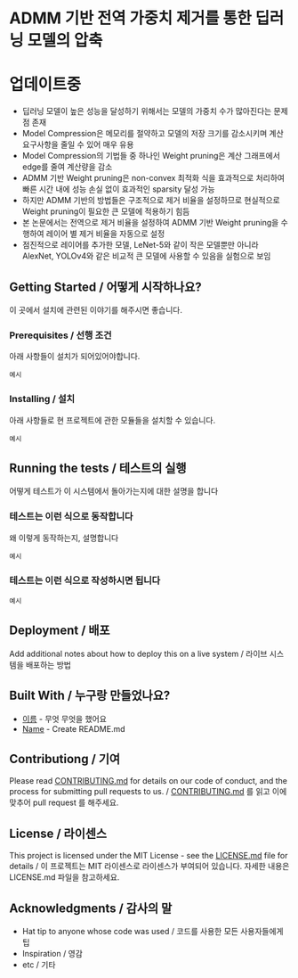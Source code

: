 # ADMM 기반 전역 가중치 제거를 통한 딥러닝 모델의 압축

# 업데이트중

- 딥러닝 모델이 높은 성능을 달성하기 위해서는 모델의 가중치 수가 많아진다는 문제점 존재
- Model Compression은 메모리를 절약하고 모델의 저장 크기를 감소시키며 계산 요구사항을 줄일 수 있어 매우 유용
- Model Compression의 기법들 중 하나인 Weight pruning은 계산 그래프에서 edge를 줄여 계산량을 감소
- ADMM 기반 Weight pruning은 non-convex 최적화 식을 효과적으로 처리하여 빠른 시간 내에 성능 손실 없이 효과적인 sparsity 달성 가능
- 하지만 ADMM 기반의 방법들은 구조적으로 제거 비율을 설정하므로 현실적으로 Weight pruning이 필요한 큰 모델에 적용하기 힘듬
- 본 논문에서는 전역으로 제거 비율을 설정하여 ADMM 기반 Weight pruning을 수행하여 레이어 별 제거 비율을 자동으로 설정
- 점진적으로 레이어를 추가한 모델, LeNet-5와 같이 작은 모델뿐만 아니라 AlexNet, YOLOv4와 같은 비교적 큰 모델에 사용할 수 있음을 실험으로 보임

## Getting Started / 어떻게 시작하나요?

이 곳에서 설치에 관련된 이야기를 해주시면 좋습니다.

### Prerequisites / 선행 조건

아래 사항들이 설치가 되어있어야합니다.

```
예시
```

### Installing / 설치

아래 사항들로 현 프로젝트에 관한 모듈들을 설치할 수 있습니다.

```
예시
```

## Running the tests / 테스트의 실행

어떻게 테스트가 이 시스템에서 돌아가는지에 대한 설명을 합니다

### 테스트는 이런 식으로 동작합니다

왜 이렇게 동작하는지, 설명합니다

```
예시
```

### 테스트는 이런 식으로 작성하시면 됩니다

```
예시
```

## Deployment / 배포

Add additional notes about how to deploy this on a live system / 라이브 시스템을 배포하는 방법

## Built With / 누구랑 만들었나요?

* [이름](링크) - 무엇 무엇을 했어요
* [Name](Link) - Create README.md

## Contributiong / 기여

Please read [CONTRIBUTING.md](https://gist.github.com/PurpleBooth/b24679402957c63ec426) for details on our code of conduct, and the process for submitting pull requests to us. / [CONTRIBUTING.md](https://gist.github.com/PurpleBooth/b24679402957c63ec426) 를 읽고 이에 맞추어 pull request 를 해주세요.

## License / 라이센스

This project is licensed under the MIT License - see the [LICENSE.md](https://gist.github.com/PurpleBooth/LICENSE.md) file for details / 이 프로젝트는 MIT 라이센스로 라이센스가 부여되어 있습니다. 자세한 내용은 LICENSE.md 파일을 참고하세요.

## Acknowledgments / 감사의 말

* Hat tip to anyone whose code was used / 코드를 사용한 모든 사용자들에게 팁
* Inspiration / 영감
* etc / 기타
